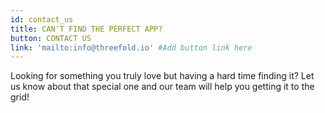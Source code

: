 ```yaml
---
id: contact_us
title: CAN'T FIND THE PERFECT APP?
button: CONTACT US
link: 'mailto:info@threefold.io' #Add button link here
---
```


Looking for something you truly love but having a hard time finding it? Let us know about that special one and our team will help you getting it to the grid!
